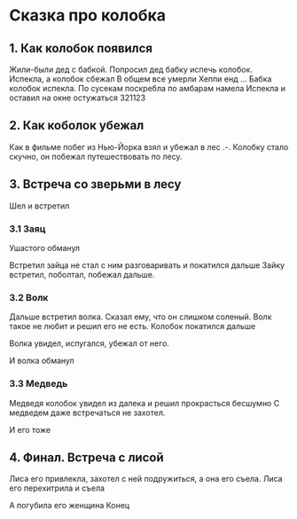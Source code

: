 # Сказка про колобка

## 1. Как колобок появился
Жили-были дед с бабкой. 
Попросил дед бабку испечь колобок.
Испекла, а колобок сбежал
В общем все умерли
Хеппи енд
...
Бабка колобок испекла.
По сусекам поскребла по амбарам намела
Испекла и оставил на окне остужаться 
321123

## 2. Как коболок убежал
Как в фильме побег из Нью-Йорка
взял и убежал в лес  .-.
Колобку стало скучно, он побежал путешествовать по лесу.

## 3. Встреча со зверьми в лесу
Шел и встретил
### 3.1 Заяц 
Ушастого обманул

Встретил зайца не стал с ним разговаривать и покатился дальше
Зайку встретил, поболтал, побежал дальше.

### 3.2 Волк

Дальше встретил волка. Сказал ему, что он слишком соленый. Волк такое не любит и решил его не есть. Колобок покатился дальше

Волка увидел, испугался, убежал от него.

И волка обманул
### 3.3 Медведь
Медведя колобок увидел из далека и решил прокрасться бесшумно
С медведем даже встречаться не захотел. 
 
И его тоже
## 4. Финал. Встреча с лисой
Лиса его привлекла, захотел с ней подружиться, а она его съела. 
Лиса его перехитрила и съела

А погубила его женщина
Конец